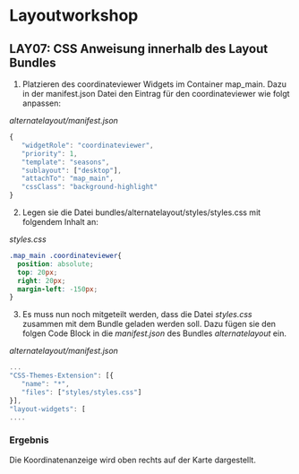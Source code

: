 # Layoutworkshop

## LAY07: CSS Anweisung innerhalb des Layout Bundles

1. Platzieren des coordinateviewer Widgets im Container map_main. Dazu in der manifest.json Datei den Eintrag für den coordinateviewer wie folgt anpassen:

*alternatelayout/manifest.json*
```javascript
{
   "widgetRole": "coordinateviewer",
   "priority": 1,
   "template": "seasons",
   "sublayout": ["desktop"],
   "attachTo": "map_main",
   "cssClass": "background-highlight"
} 
```
2. Legen sie die Datei bundles/alternatelayout/styles/styles.css mit folgendem Inhalt an:

*styles.css*
```css
.map_main .coordinateviewer{
  position: absolute;
  top: 20px;
  right: 20px;
  margin-left: -150px;
} 
```
3. Es muss nun noch mitgeteilt werden, dass die Datei *styles.css* zusammen mit dem Bundle geladen werden soll. Dazu fügen sie den folgen Code Block in die *manifest.json* des Bundles *alternatelayout* ein.

*alternatelayout/manifest.json*
```javascript
...
"CSS-Themes-Extension": [{
   "name": "*",
   "files": ["styles/styles.css"]
}],
"layout-widgets": [
....
```

### Ergebnis
Die Koordinatenanzeige wird oben rechts auf der Karte dargestellt.